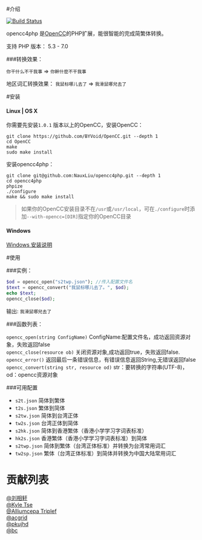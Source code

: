 #介绍

[![Build Status](https://travis-ci.org/NauxLiu/opencc4php.svg?branch=master)](https://travis-ci.org/NauxLiu/opencc4php)

opencc4php 是[OpenCC](https://github.com/BYVoid/OpenCC)的PHP扩展，能很智能的完成简繁体转换。 

支持 PHP 版本： 5.3 - 7.0

###转换效果：

`你干什么不干我事` => `你幹什麼不干我事`

地区词汇转换效果：
`我鼠标哪儿去了` => `我滑鼠哪兒去了`

#安装

#### Linux | OS X

你需要先安装`1.0.1` 版本以上的OpenCC，安装OpenCC：
```
git clone https://github.com/BYVoid/OpenCC.git --depth 1
cd OpenCC
make
sudo make install
```
安装opencc4php：
```
git clone git@github.com:NauxLiu/opencc4php.git --depth 1
cd opencc4php
phpize
./configure
make && sudo make install
```
>如果你的OpenCC安装目录不在`/usr`或`/usr/local`，可在`./configure`时添加`--with-opencc=[DIR]`指定你的OpenCC目录


#### Windows
[Windows 安装说明](https://github.com/NauxLiu/opencc4php/pull/16)

#使用

###实例：
```php
$od = opencc_open("s2twp.json"); //传入配置文件名
$text = opencc_convert("我鼠标哪儿去了。", $od);
echo $text;
opencc_close($od);
```
输出:
`我滑鼠哪兒去了`

###函数列表：

`opencc_open(string ConfigName)`  ConfigName:配置文件名，成功返回资源对象，失败返回false  
`opencc_close(resource ob)`  关闭资源对象,成功返回true，失败返回false.   
`opencc_error()` 返回最后一条错误信息，有错误信息返回String,无错误返回false  
`opencc_convert(string str, resource od)` str：要转换的字符串(UTF-8)，od：opencc资源对象  


###可用配置
* `s2t.json` 简体到繁体 
* `t2s.json` 繁体到简体 
* `s2tw.json` 简体到台湾正体 
* `tw2s.json` 台湾正体到简体 
* `s2hk.json` 简体到香港繁体（香港小学学习字词表标准） 
* `hk2s.json` 香港繁体（香港小学学习字词表标准）到简体 
* `s2twp.json` 简体到繁体（台湾正体标准）并转换为台湾常用词汇 
* `tw2sp.json` 繁体（台湾正体标准）到简体并转换为中国大陆常用词汇

# 贡献列表
[@刘相轩](https://github.com/NauxLiu)  
[@Kyle Tse](https://github.com/shtse8)  
[@Alliumcepa Triplef](https://github.com/fffonion)  
[@acgrid](https://github.com/acgrid)  
[@pkujhd](https://github.com/pkujhd)  
[@bc](https://github.com/bclow)  

